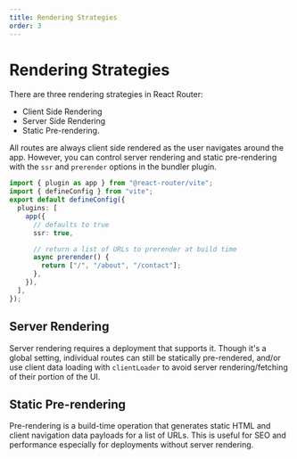 ```yaml
---
title: Rendering Strategies
order: 3
---
```


# Rendering Strategies

There are three rendering strategies in React Router:

- Client Side Rendering
- Server Side Rendering
- Static Pre-rendering.

All routes are always client side rendered as the user navigates around the app. However, you can control server rendering and static pre-rendering with the `ssr` and `prerender` options in the bundler plugin.

```ts filename=vite.config.ts
import { plugin as app } from "@react-router/vite";
import { defineConfig } from "vite";
export default defineConfig({
  plugins: [
    app({
      // defaults to true
      ssr: true,

      // return a list of URLs to prerender at build time
      async prerender() {
        return ["/", "/about", "/contact"];
      },
    }),
  ],
});
```

## Server Rendering

Server rendering requires a deployment that supports it. Though it's a global setting, individual routes can still be statically pre-rendered, and/or use client data loading with `clientLoader` to avoid server rendering/fetching of their portion of the UI.

## Static Pre-rendering

Pre-rendering is a build-time operation that generates static HTML and client navigation data payloads for a list of URLs. This is useful for SEO and performance especially for deployments without server rendering.
